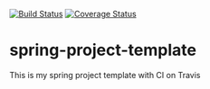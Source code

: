 [![Build Status](https://travis-ci.org/hendrosteven/spring-project-template.svg?branch=master)](https://travis-ci.org/hendrosteven/spring-project-template)
[![Coverage Status](https://coveralls.io/repos/github/hendrosteven/spring-project-template/badge.svg?branch=master)](https://coveralls.io/github/hendrosteven/spring-project-template?branch=master)

# spring-project-template
This is my spring project template with CI on Travis
